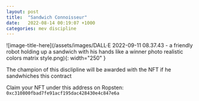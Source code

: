 ```yaml
---
layout: post
title:  "Sandwich Connoisseur"
date:   2022-08-14 00:19:07 +1000
categories: mev discipline
---
```


![image-title-here](/assets/images/DALL·E 2022-09-11 08.37.43 - a friendly robot holding up a sandwich with his hands like a winner photo realistic colors matrix style.png){: width="250" }

The champion of this disclipline will be awarded with the NFT if he sandwhiches this contract

Claim your NFT under this address on Ropsten:
```0xc310800fbad7fe91acf195dac428430e4c847e6a```